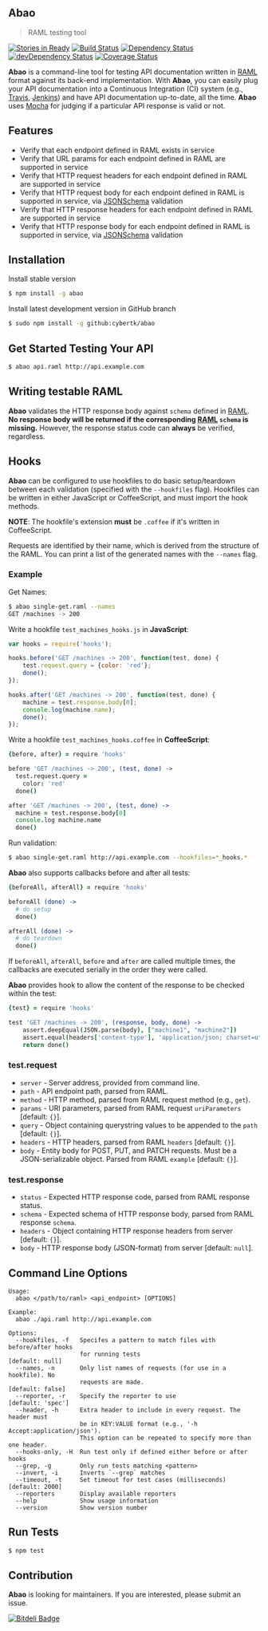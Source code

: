 ## Abao
> RAML testing tool

[![Stories in Ready](https://badge.waffle.io/cybertk/abao.svg?label=ready&title=Ready)](http://waffle.io/cybertk/abao)
[![Build Status](http://img.shields.io/travis/cybertk/abao.svg?style=flat)](https://travis-ci.org/cybertk/abao)
[![Dependency Status](https://david-dm.org/cybertk/abao.svg)](https://david-dm.org/cybertk/abao)
[![devDependency Status](https://david-dm.org/cybertk/abao/dev-status.svg)](https://david-dm.org/cybertk/abao#info=devDependencies)
[![Coverage Status](https://img.shields.io/coveralls/cybertk/abao.svg)](https://coveralls.io/r/cybertk/abao)

**Abao** is a command-line tool for testing API documentation written in
[RAML][] format against its back-end implementation. With **Abao**, you can
easily plug your API documentation into a Continuous Integration (CI) system
(e.g., [Travis][], [Jenkins][]) and have API documentation up-to-date, all
the time. **Abao** uses [Mocha][] for judging if a particular API response
is valid or not.

## Features

- Verify that each endpoint defined in RAML exists in service
- Verify that URL params for each endpoint defined in RAML are supported in service 
- Verify that HTTP request headers for each endpoint defined in RAML are supported in service
- Verify that HTTP request body for each endpoint defined in RAML is supported in service, via [JSONSchema][] validation
- Verify that HTTP response headers for each endpoint defined in RAML are supported in service
- Verify that HTTP response body for each endpoint defined in RAML is supported in service, via [JSONSchema][] validation

## Installation

Install stable version

```bash
$ npm install -g abao
```

Install latest development version in GitHub branch

```bash
$ sudo npm install -g github:cybertk/abao
```

## Get Started Testing Your API

```bash
$ abao api.raml http://api.example.com
```

## Writing testable RAML

**Abao** validates the HTTP response body against `schema` defined in [RAML][].
**No response body will be returned if the corresponding [RAML][] `schema` is missing.**
However, the response status code can **always** be verified, regardless.

## Hooks

**Abao** can be configured to use hookfiles to do basic setup/teardown between
each validation (specified with the `--hookfiles` flag). Hookfiles can be
written in either JavaScript or CoffeeScript, and must import the hook methods.

**NOTE**: The hookfile's extension **must** be `.coffee` if it's written in
CoffeeScript.

Requests are identified by their name, which is derived from the structure of
the RAML. You can print a list of the generated names with the `--names` flag.

### Example

Get Names:

```bash
$ abao single-get.raml --names
GET /machines -> 200
```

Write a hookfile `test_machines_hooks.js` in **JavaScript**:

```js
var hooks = require('hooks');

hooks.before('GET /machines -> 200', function(test, done) {
    test.request.query = {color: 'red'};
    done();
});

hooks.after('GET /machines -> 200', function(test, done) {
    machine = test.response.body[0];
    console.log(machine.name);
    done();
});
```

Write a hookfile `test_machines_hooks.coffee` in **CoffeeScript**:

```coffee
{before, after} = require 'hooks'

before 'GET /machines -> 200', (test, done) ->
  test.request.query =
    color: 'red'
  done()

after 'GET /machines -> 200', (test, done) ->
  machine = test.response.body[0]
  console.log machine.name
  done()
```

Run validation:

```bash
$ abao single-get.raml http://api.example.com --hookfiles=*_hooks.*
```

**Abao** also supports callbacks before and after all tests:

```coffee
{beforeAll, afterAll} = require 'hooks'

beforeAll (done) ->
  # do setup
  done()

afterAll (done) ->
  # do teardown
  done()
```

If `beforeAll`, `afterAll`, `before` and `after` are called multiple times,
the callbacks are executed serially in the order they were called.

**Abao** provides hook to allow the content of the response to be checked
within the test:

```coffee
{test} = require 'hooks'

test 'GET /machines -> 200', (response, body, done) ->
    assert.deepEqual(JSON.parse(body), ["machine1", "machine2"])
    assert.equal(headers['content-type'], 'application/json; charset=utf-8')
    return done()
```

### test.request

- `server` - Server address, provided from command line.
- `path` - API endpoint path, parsed from RAML.
- `method` - HTTP method, parsed from RAML request method (e.g., `get`).
- `params` - URI parameters, parsed from RAML request `uriParameters` [default: `{}`].
- `query` - Object containing querystring values to be appended to the `path` [default: `{}`].
- `headers` - HTTP headers, parsed from RAML `headers` [default: `{}`].
- `body` - Entity body for POST, PUT, and PATCH requests. Must be a JSON-serializable object. Parsed from RAML `example` [default: `{}`].

### test.response

- `status` - Expected HTTP response code, parsed from RAML response status.
- `schema` - Expected schema of HTTP response body, parsed from RAML response `schema`.
- `headers` - Object containing HTTP response headers from server [default: `{}`].
- `body` - HTTP response body (JSON-format) from server [default: `null`].

## Command Line Options

```
Usage:
  abao </path/to/raml> <api_endpoint> [OPTIONS]

Example:
  abao ./api.raml http://api.example.com

Options:
  --hookfiles, -f   Specifes a pattern to match files with before/after hooks
                    for running tests                          [default: null]
  --names, -n       Only list names of requests (for use in a hookfile). No
                    requests are made.                         [default: false]
  --reporter, -r    Specify the reporter to use                [default: 'spec']
  --header, -h      Extra header to include in every request. The header must
                    be in KEY:VALUE format (e.g., '-h Accept:application/json').
                    This option can be repeated to specify more than one header.
  --hooks-only, -H  Run test only if defined either before or after hooks
  --grep, -g        Only run tests matching <pattern>
  --invert, -i      Inverts `--grep` matches
  --timeout, -t     Set timeout for test cases (milliseconds)  [default: 2000]
  --reporters       Display available reporters
  --help            Show usage information
  --version         Show version number
```

## Run Tests

```bash
$ npm test
```

## Contribution

**Abao** is looking for maintainers. If you are interested, please submit an issue.

[RAML]: http://raml.org/
[Mocha]: http://mochajs.org/
[JSONSchema]: http://json-schema.org/
[Travis]: https://travis-ci.org/
[Jenkins]: https://jenkins-ci.org/

[![Bitdeli Badge](https://d2weczhvl823v0.cloudfront.net/cybertk/abao/trend.png)](https://bitdeli.com/free 'Bitdeli Badge')

